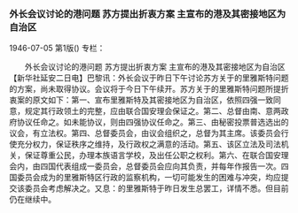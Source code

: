### 外长会议讨论的港问题  苏方提出折衷方案  主宣布的港及其密接地区为自治区

1946-07-05
第1版()
专栏：

　　外长会议讨论的港问题
    苏方提出折衷方案
    主宣布的港及其密接地区为自治区
    【新华社延安二日电】巴黎讯：外长会议于昨日下午讨论苏方关于的里雅斯特问题的方案，尚未取得协议。会议将于今日下午续开。苏方关于的里雅斯特问题所提折衷案的原文如下：第一、宣布里雅斯特及其密接地区为自治区，依照四强一致同意，规定其行政领土的完整，应由联合国安理会保证之。第二、总督由南、意两政府协议任命之。如未能协议，则由四强协议任命之。第三、由秘密投票普选选出的议会，有立法权。第四、总督委员会，由议会组织之，总督为其主席。该委员会行使充分权力，保证秩序之维持，及行政权之满意的活动。第五、该区立法及司法机关，保证尊重公民，办理本族语言学校，及出任公职之权利。第六、在联合国安理会内，由四国代表组成一委员会，总督委员会应向其负责，并每年作报告一次。四国委员会成为的里雅斯特区行政的监察机构，一切可能发生的困难与冲突，均应提交该委员会考虑解决之。又息：的里雅斯特于昨日发生总罢工，详情不悉。但目前仍在继续中。
